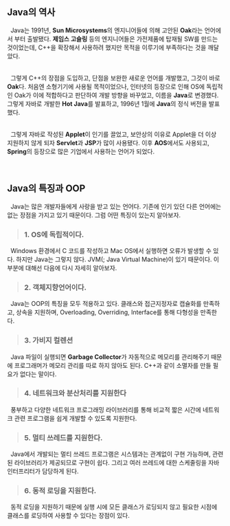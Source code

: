 ## **Java의 역사**

&nbsp; Java는 1991년, **Sun Microsystems**의 엔지니어들에 의해 고안된 **Oak**라는 언어에서 부터 출발됐다. **제임스 고슬링** 등의 엔지니어들은 가전제품에 탑재될 SW를 만드는 것이었는데, C++을 확장해서 사용하려 했지만 목적을 이루기에 부족하다는 것을 깨달았다.  
</br>

&nbsp; 그렇게 C++의 장점을 도입하고, 단점을 보완한 새로운 언어를 개발했고, 그것이 바로 **Oak**다. 처음엔 소형기기에 사용될 목적이었으나, 인터넷의 등장으로 인해 OS에 독립적인 Oak가 이에 적합하다고 판단하여 개발 방향을 바꾸었고, 이름을 **Java**로 변경했다. 그렇게 자바로 개발한 **Hot Java**를 발표하고, 1996년 1월에 **Java**의 정식 버전을 발표했다.  
</br>

&nbsp; 그렇게 자바로 작성된 **Applet**이 인기를 끌었고, 보안상의 이유로 Applet을 더 이상 지원하지 않게 되자 **Servlet**과 **JSP**가 많이 사용됐다. 이후 **AOS**에서도 사용되고, **Spring**의 등장으로 많은 기업에서 사용하는 언어가 되었다.

<br>

## **Java의 특징과 OOP**

&nbsp; Java는 많은 개발자들에게 사랑을 받고 있는 언어다. 기존에 인기 있던 다른 언어에는 없는 장점을 가지고 있기 때문이다. 그럼 어떤 특징이 있는지 알아보자.

> ### **1. OS에 독립적이다.**

&nbsp; Windows 환경에서 C 코드를 작성하고 Mac OS에서 실행하면 오류가 발생할 수 있다. 하지만 Java는 그렇지 않다. JVM(; Java Virtual Machine)이 있기 때문이다. 이 부분에 대해선 다음에 다시 자세히 알아보자.

> ### **2. 객체지향언어이다.**

&nbsp; Java는 OOP의 특징을 모두 적용하고 있다. 클래스와 접근지정자로 캡슐화를 만족하고, 상속을 지원하며, Overloading, Overriding, Interface를 통해 다형성을 만족한다.

> ### **3. 가비지 컬렌션**

&nbsp; Java 파일이 실행되면 **Garbage Collector**가 자동적으로 메모리를 관리해주기 때문에 프로그래머가 메모리 관리를 따로 하지 않아도 된다. C++과 같이 소멸자를 만들 필요가 없다는 말이다.

> ### **4. 네트워크와 분산처리를 지원한다**

&nbsp; 풍부하고 다양한 네트워크 프로그래밍 라이브러리를 통해 비교적 짧은 시간에 네트워크 관련 프로그램을 쉽게 개발할 수 있도록 지원한다.

> ### **5. 멀티 쓰레드를 지원한다.**

&nbsp; Java에서 개발되는 멀티 쓰레드 프로그램은 시스템과는 관계없이 구현 가능하며, 관련된 라이브러리가 제공되므로 구현이 쉽다. 그리고 여러 쓰레드에 대한 스케줄링을 자바 인터프리터가 담당하게 된다.

> ### **6. 동적 로딩을 지원한다.**

&nbsp; 동적 로딩을 지원하기 때문에 실행 시에 모든 클래스가 로딩되지 않고 필요한 시점에 클래스를 로딩하여 사용할 수 있다는 장점이 있다.
